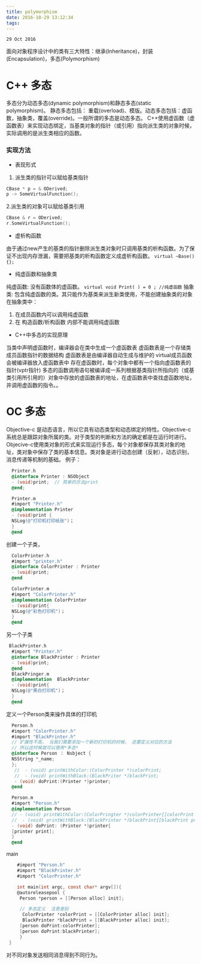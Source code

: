 ```yaml
---
title: polymorphism
date: 2016-10-29 13:12:34
tags:
---
```


`29 Oct 2016`

面向对象程序设计中的类有三大特性：继承(Inheritance)，封装(Encapsulation)，多态(Polymorphism)

# C++ 多态

多态分为动态多态(dynamic polymorphism)和静态多态(static polymorphism)。
静态多态包括： 重载(overload)、模版。动态多态包括：虚函数，抽象类，覆盖(override)。一般所谓的多态是动态多态。
C++使用虚函数（虚函数表）来实现动态绑定，当基类对象的指针（或引用）指向派生类的对象时候，实际调用的是派生类相应的函数。

<!--more-->

### 实现方法
- 表现形式

1. 派生类的指针可以赋给基类指针 
```c
CBase * p = & ODerived;
p -> SomeVirtualFunction();
```
2.派生类的对象可以赋给基类引用 
```c
CBase & r = ODerived;
r.SomeVirtualFunction();
```

- 虚析构函数

由于通过new产生的基类的指针删除派生类对象时只调用基类的析构函数。为了保证不出现内存泄漏，需要把基类的析构函数定义成虚析构函数。
`virtual ~Base(){};`

- 纯虚函数和抽象类

纯虚函数: 没有函数体的虚函数。
`virtual void Print( ) = 0 ; //纯虚函数`
抽象类: 包含纯虚函数的类。其只能作为基类来派生新类使用，不能创建抽象类的对象
在抽象类中：
1. 在成员函数内可以调用纯虚函数
2. 在 构造函数/析构函数 内部不能调用纯虚函数


- C++中多态的实现原理

当类中声明虚函数时，编译器会在类中生成一个虚函数表
虚函数表是一个存储类成员函数指针的数据结构
虚函数表是由编译器自动生成与维护的
virtual成员函数会被编译器放入虚函数表中
存在虚函数时，每个对象中都有一个指向虚函数表的指针(vptr指针)
多态的函数调用语句被编译成一系列根据基类指针所指向的（或基类引用所引用的）对象中存放的虚函数表的地址，在虚函数表中查找虚函数地址，并调用虚函数的指令。。


# OC 多态
Objective-c 是动态语言，所以它具有动态类型和动态绑定的特性。Objective-c系统总是跟踪对象所属的类。对于类型的判断和方法的确定都是在运行时进行。
Objecive-c使用类对象的形式来实现运行多态，每个对象都保存其类对象的地址，类对象中保存了类的基本信息。类对象是进行动态创建（反射），动态识别，消息传递等机制的基础。
例子：
```objective-c
  Printer.h
  @interface Printer : NSObject
  - (void)print;  // 简单的方法print
  @end;

  Printer.m
  #import "Printer.h"
  @implementation Printer
  - (void)print {
  NSLog(@"打印机打印纸张")；
  }
  @end
```
创建一个子类，
```objective-c
  ColorPrinter.h
  #import "printer.h"
  @interface ColorPrinter : Printer
  - (void)print;
  @end

  ColorPrinter.m
  #import "ColorPrinter.h"
  @implementation ColorPrinter
  - (void)print{
  NSLog(@"彩色打印机")；
  }
  @end
```
另一个子类
```objective-c
 BlackPrinter.h
  #import "Printer.h"
  @interface BlackPrinter : Printer
  - (void)print;
  @end
  BlackPringer.m
  @implementation  BlackPrinter
  - (void)print{
  NSLog(@"黑白打印机")；
  }
  @end
```
定义一个Person类来操作具体的打印机
```objective-c
  Person.h
  #import "ColorPrinter.h"
  #import "BlackPrinter.h"
  // 扩展性不高， 当我们需要添加一个新的打印机的时候， 还要定义对应的方法 
  // 所以这时候就可以使用*多态*
  @interface Person ： Nsbject {
  NSString *_name;
  };
   //  - (void) printWithColor:(ColorPrinter *)colorPrint;
   //  - (void) printWithBlack:(BlackPriter *)blackPrint;
   - (void) doPrint:(Printer *)printer;
  @end    

  Person.m
  #import "Person.h"
  @implementation Person
  // - (void) printWithColor:(ColorPringter *)colorPrinter{[colorPrint print];}
  //  - (void) printWithBlack:(BlackPrinter *)blackPrint{[blackPrint print];}
  - (void) doPrint: (Printer *)printer{
  [printer print];
  }
  @end
```
main
```objective-c
    #import "Person.h"
    #import "BlackPrinter.h"
    #import "ColorPrinter.h"

    int main(int argc, const char* argv[]){
    @autoreleasepool {
     Person *person = [[Person alloc] init];

     // 多态定义  注意差别
      ColorPrinter *colorPrint = [[ColorPrinter alloc] init];
      BlackPrinter *blackPrint = [[BlackPrinter alloc] init];
     [person doPrint:colorPrinter];
     [person doPrint:blackPrinter];
     }
 }
```

对不同对象发送相同消息得到不同行为。